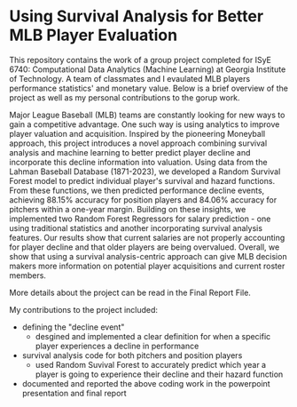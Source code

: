 # Using Survival Analysis for Better MLB Player Evaluation

This repository contains the work of a group project completed for ISyE 6740: Computational Data Analytics (Machine Learning) at Georgia Institute of Technology. A team of classmates and I evaulated MLB players performance statistics' and monetary value. Below is a brief overview of the project as well as my personal contributions to the gorup work. 

Major League Baseball (MLB) teams are constantly looking for new ways to gain a competitive advantage. One such way is using analytics to improve player valuation and acquisition. Inspired by the pioneering Moneyball approach, this project introduces a novel approach combining survival analysis and machine learning to better predict player decline and incorporate this decline information into valuation. Using data from the Lahman Baseball Database (1871-2023), we developed a Random Survival Forest model to predict individual player's survival and hazard functions. From these functions, we then predicted performance decline events, achieving 88.15\% accuracy for position players and 84.06\% accuracy for pitchers within a one-year margin. Building on these insights, we implemented two Random Forest Regressors for salary prediction - one using traditional statistics and another incorporating survival analysis features. Our results show that current salaries are not properly accounting for player decline and that older players are being overvalued. Overall, we show that using a survival analysis-centric approach can give MLB decision makers more information on potential player acquisitions and current roster members. 

More details about the project can be read in the Final Report File. 

My contributions to the project included:
- defining the "decline event"
    - desgined and implemented a clear definition for when a specific player experiences a decline in performance 
- survival analysis code for both pitchers and position players
    - used Random Suvival Forest to accurately predict which year a player is going to experience their decline and their          hazard function
- documented and reported the above coding work in the powerpoint presentation and final report
